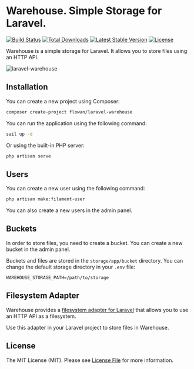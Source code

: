 # Warehouse. Simple Storage for Laravel.

<a href="https://github.com/flowan/laravel-warehouse/actions"><img src="https://img.shields.io/github/actions/workflow/status/flowan/laravel-warehouse/phpstan.yml" alt="Build Status"></a>
<a href="https://packagist.org/packages/flowan/laravel-warehouse"><img src="https://img.shields.io/packagist/dt/flowan/laravel-warehouse" alt="Total Downloads"></a>
<a href="https://packagist.org/packages/flowan/laravel-warehouse"><img src="https://img.shields.io/packagist/v/flowan/laravel-warehouse" alt="Latest Stable Version"></a>
<a href="https://packagist.org/packages/flowan/laravel-warehouse"><img src="https://img.shields.io/packagist/l/flowan/laravel-warehouse" alt="License"></a>

Warehouse is a simple storage for Laravel. It allows you to store files using an HTTP API.

<img alt="laravel-warehouse" src="https://github.com/flowan/laravel-warehouse/assets/5268124/116865ac-b9af-4d59-9d37-fe5b0567913a">

## Installation

You can create a new project using Composer:

```bash
composer create-project flowan/laravel-warehouse
```

You can run the application using the following command:

```bash
sail up -d
```

Or using the built-in PHP server:

```bash
php artisan serve
```

## Users

You can create a new user using the following command:

```bash
php artisan make:filament-user
```

You can also create a new users in the admin panel.

## Buckets

In order to store files, you need to create a bucket. You can create a new bucket in the admin panel.

Buckets and files are stored in the `storage/app/bucket` directory. You can change the default storage directory in your `.env` file:

```env
WAREHOUSE_STORAGE_PATH=/path/to/storage
```

## Filesystem Adapter

Warehouse provides a [filesystem adapter for Laravel](https://github.com/flowan/laravel-filesystem-http) that allows you to use an HTTP API as a filesystem.

Use this adapter in your Laravel project to store files in Warehouse.

## License

The MIT License (MIT). Please see [License File](LICENSE.md) for more information.

